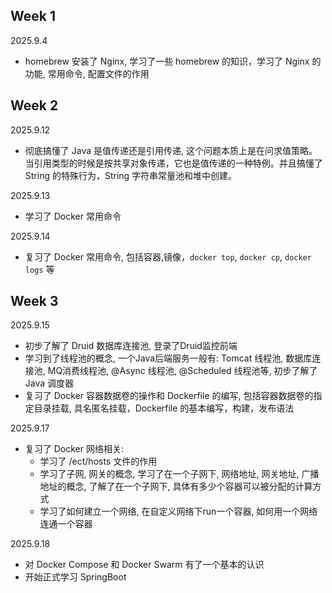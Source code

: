 ## Week 1

2025.9.4

* homebrew 安装了 Nginx, 学习了一些 homebrew 的知识，学习了 Nginx 的功能, 常用命令, 配置文件的作用

## Week 2

2025.9.12

* 彻底搞懂了 Java 是值传递还是引用传递, 这个问题本质上是在问求值策略。当引用类型的时候是按共享对象传递，它也是值传递的一种特例。并且搞懂了 String 的特殊行为，String 字符串常量池和堆中创建。

2025.9.13

* 学习了 Docker 常用命令

2025.9.14

* 复习了 Docker 常用命令, 包括容器,镜像，`docker top`, `docker cp`, `docker logs` 等

## Week 3

2025.9.15

* 初步了解了 Druid 数据库连接池, 登录了Druid监控前端
* 学习到了线程池的概念, 一个Java后端服务一般有: Tomcat 线程池, 数据库连接池, MQ消费线程池, @Async 线程池, @Scheduled 线程池等, 初步了解了 Java 调度器
* 复习了 Docker 容器数据卷的操作和 Dockerfile 的编写, 包括容器数据卷的指定目录挂载, 具名匿名挂载，Dockerfile 的基本编写，构建，发布语法

2025.9.17

* 复习了 Docker 网络相关:
    * 学习了 /ect/hosts 文件的作用 
    * 学习了子网, 网关的概念, 学习了在一个子网下, 网络地址, 网关地址, 广播地址的概念, 了解了在一个子网下, 具体有多少个容器可以被分配的计算方式
    * 学习了如何建立一个网络, 在自定义网络下run一个容器, 如何用一个网络连通一个容器

2025.9.18

* 对 Docker Compose 和 Docker Swarm 有了一个基本的认识
* 开始正式学习 SpringBoot


